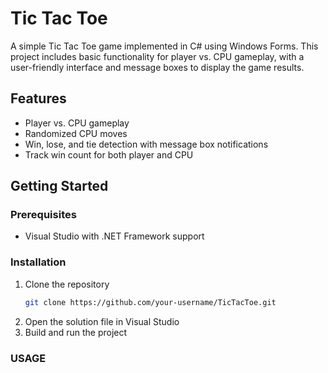 # Tic Tac Toe

A simple Tic Tac Toe game implemented in C# using Windows Forms. This project includes basic functionality for player vs. CPU gameplay, with a user-friendly interface and message boxes to display the game results.

## Features

- Player vs. CPU gameplay
- Randomized CPU moves
- Win, lose, and tie detection with message box notifications
- Track win count for both player and CPU

## Getting Started

### Prerequisites

- Visual Studio with .NET Framework support

### Installation
1. Clone the repository
   ```bash
   git clone https://github.com/your-username/TicTacToe.git
2. Open the solution file in Visual Studio
3. Build and run the project

### USAGE



   




